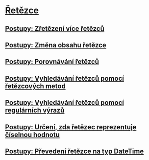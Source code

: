 # [Řetězce](index.md)
## [Postupy: Zřetězení více řetězců](how-to-concatenate-multiple-strings.md)
## [Postupy: Změna obsahu řetězce](how-to-modify-string-contents.md)
## [Postupy: Porovnávání řetězců](how-to-compare-strings.md)
## [Postupy: Vyhledávání řetězců pomocí řetězcových metod](how-to-search-strings-using-string-methods.md)
## [Postupy: Vyhledávání řetězců pomocí regulárních výrazů](how-to-search-strings-using-regular-expressions.md)
## [Postupy: Určení, zda řetězec reprezentuje číselnou hodnotu](how-to-determine-whether-a-string-represents-a-numeric-value.md)
## [Postupy: Převedení řetězce na typ DateTime](how-to-convert-a-string-to-a-datetime.md)
